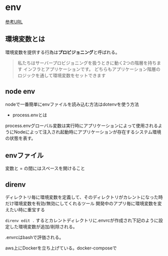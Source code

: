 # env

[参考URL](https://gist.github.com/kenmori/ef48f09e9f1bfb30fe34cc11db0031d6)


## 環境変数とは

環境変数を提供する行為は**プロビジョニング**と呼ばれる。
>私たちはサーバープロビジョニングを扱うときに動く2つの階層を持ちます インフラとアプリケーションです。 どちらもアプリケーション階層のロジックを通して環境変数をセットできます

## node env

nodeで一番簡単にenvファイルを読み込む方法はdotenvを使う方法

- process.envとは

process.envグローバル変数は実行時にアプリケーションによって使用されるようにNodeによって注入され起動時にアプリケーションが存在するシステム環境の状態を表す。

## envファイル

変数と = の間にはスペースを開けること

## direnv

ディレクトリ毎に環境変数を定義して、そのディレクトリがカレントになった時だけ環境変数を有効/無効にしてくれるツール
開発中のアプリ毎に環境変数を変えたい時に重宝する

`direnv edit .`
するとカレントディレクトリに.envrcが作成され下記のように設定した環境変数が追加/削除される。

.envrcはbashで評価される。

aws上にDockerを立ち上げている。docker-composeで